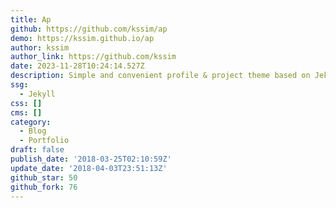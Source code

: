```yaml
---
title: Ap
github: https://github.com/kssim/ap
demo: https://kssim.github.io/ap
author: kssim
author_link: https://github.com/kssim
date: 2023-11-28T10:24:14.527Z
description: Simple and convenient profile & project theme based on Jekyll
ssg:
  - Jekyll
css: []
cms: []
category:
  - Blog
  - Portfolio
draft: false
publish_date: '2018-03-25T02:10:59Z'
update_date: '2018-04-03T23:51:13Z'
github_star: 50
github_fork: 76
---
```

